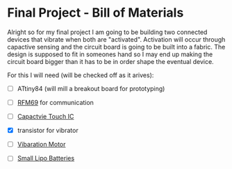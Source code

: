 # Final Project - Bill of Materials


Alright so for my final project I am going to be building two connected devices that vibrate when both are "activated". Activation will occur through capactive sensing and the circuit board is going to be built into a fabric. The design is supposed to fit in someones hand so I may end up making the circuit board bigger than it has to be in order shape the eventual device. 

For this I will need (will be checked off as it arives):

- [ ] ATtiny84 (will mill a breakout board for prototyping)
- [ ] [RFM69](https://www.digikey.com/product-detail/en/sparkfun-electronics/COM-13909/1568-1394-ND/6023504) for communication
- [ ] [Capactvie Touch IC](https://www.digikey.com/product-detail/en/microchip-technology/AT42QT1010-TSHR/AT42QT1010-TSHRCT-ND/2268871)
- [X] transistor for vibrator
- [ ] [Vibaration Motor](https://www.digikey.com/product-detail/en/adafruit-industries-llc/1201/1528-1177-ND/5353637)
- [ ] [Small Lipo Batteries](https://www.adafruit.com/product/2750)


